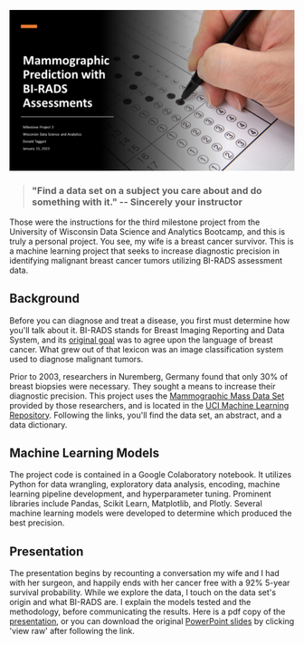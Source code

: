 ![](/Mammographic%20Prediction%20with%20BI-RADS%20Assessments/Milestone_Project_3_Cover_Slide.png)

> ### "Find a data set on a subject you care about and do something with it."  -- Sincerely your instructor

Those were the instructions for the third milestone project from the University of Wisconsin Data Science and Analytics Bootcamp, and this is truly a personal project.  You see, my wife is a breast cancer survivor.  This is a machine learning project that seeks to increase diagnostic precision in identifying malignant breast cancer tumors utilizing BI-RADS assessment data.

## Background

Before you can diagnose and treat a disease, you first must determine how you'll talk about it.  BI-RADS stands for Breast Imaging Reporting and Data System, and its [original goal](https://www.ncbi.nlm.nih.gov/pmc/articles/PMC3099247/) was to agree upon the language of breast cancer.  What grew out of that lexicon was an image classification system used to diagnose malignant tumors.  

Prior to 2003, researchers in Nuremberg, Germany found that only 30% of breast biopsies were necessary.  They sought a means to increase their diagnostic precision.  This project uses the [Mammographic Mass Data Set](http://archive.ics.uci.edu/ml/datasets/mammographic+mass) provided by those researchers, and is located in the [UCI Machine Learning Repository](http://archive.ics.uci.edu/ml/index.php).  Following the links, you'll find the data set, an abstract, and a data dictionary.  

## Machine Learning Models

The project code is contained in a Google Colaboratory notebook.  It utilizes Python for data wrangling, exploratory data analysis, encoding, machine learning pipeline development, and hyperparameter tuning.  Prominent libraries include Pandas, Scikit Learn, Matplotlib, and Plotly.  Several machine learning models were developed to determine which produced the best precision.

## Presentation

The presentation begins by recounting a conversation my wife and I had with her surgeon, and happily ends with her cancer free with a 92% 5-year survival probability.  While we explore the data, I touch on the data set's origin and what BI-RADS are.  I explain the models tested and the methodology, before communicating the results.  Here is a pdf copy of the [presentation](/Mammographic%20Prediction%20with%20BI-RADS%20Assessments/Milestone%20Project%203%20-%20Mammography%20Presentation.pdf), or you can download the original [PowerPoint slides](Mammographic%20Prediction%20with%20BI-RADS%20Assessments/Milestone%20Project%203%20-%20Mammography%20Presentation.pptx) by clicking 'view raw' after following the link.

